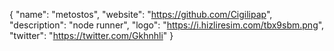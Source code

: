 {
  "name": "metostos",
  "website": "https://github.com/Cigilipap",
  "description": "node runner",
  "logo": "https://i.hizliresim.com/tbx9sbm.png",
  "twitter": "https://twitter.com/Gkhnhli"
}
